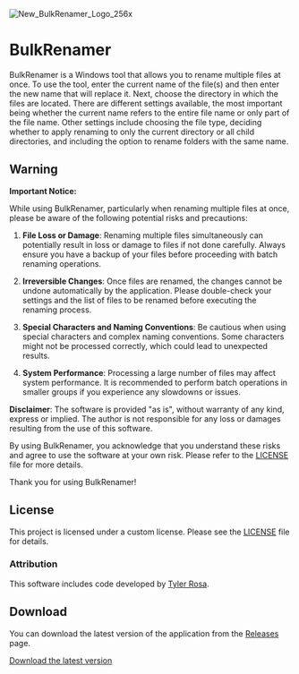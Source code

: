 ‎‎‎![New_BulkRenamer_Logo_256x](https://github.com/TylersHub/BulkRenamer/assets/125721050/96903f9b-8d73-40f2-8aaa-2e622680c8c0)
# BulkRenamer

BulkRenamer is a Windows tool that allows you to rename multiple files at once. To use the tool, enter the current name of the file(s) and then enter the new name that will replace it. Next, choose the directory in which the files are located. There are different settings available, the most important being whether the current name refers to the entire file name or only part of the file name. Other settings include choosing the file type, deciding whether to apply renaming to only the current directory or all child directories, and including the option to rename folders with the same name.

## Warning

**Important Notice:**

While using BulkRenamer, particularly when renaming multiple files at once, please be aware of the following potential risks and precautions:

1. **File Loss or Damage**: Renaming multiple files simultaneously can potentially result in loss or damage to files if not done carefully. Always ensure you have a backup of your files before proceeding with batch renaming operations.

2. **Irreversible Changes**: Once files are renamed, the changes cannot be undone automatically by the application. Please double-check your settings and the list of files to be renamed before executing the renaming process.

3. **Special Characters and Naming Conventions**: Be cautious when using special characters and complex naming conventions. Some characters might not be processed correctly, which could lead to unexpected results.

4. **System Performance**: Processing a large number of files may affect system performance. It is recommended to perform batch operations in smaller groups if you experience any slowdowns or issues.

**Disclaimer**: The software is provided "as is", without warranty of any kind, express or implied. The author is not responsible for any loss or damages resulting from the use of this software.

By using BulkRenamer, you acknowledge that you understand these risks and agree to use the software at your own risk. Please refer to the [LICENSE](LICENSE) file for more details.

Thank you for using BulkRenamer!

## License

This project is licensed under a custom license. Please see the [LICENSE](LICENSE) file for details.

### Attribution

This software includes code developed by [Tyler Rosa](https://github.com/TylersHub).

## Download

You can download the latest version of the application from the [Releases](https://github.com/TylersHub/BulkRenamer/releases) page.

[Download the latest version](https://github.com/TylersHub/BulkRenamer/releases/download/v2.2.2/BulkRenamer_Release_x64.exe)
